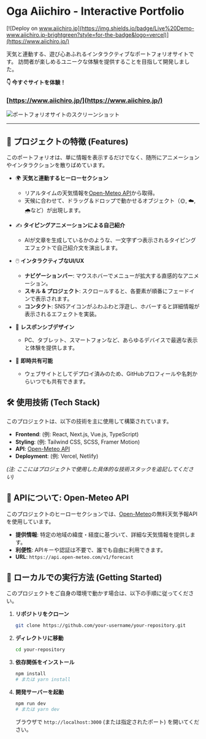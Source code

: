 # Oga Aiichiro - Interactive Portfolio

[![Deploy on www.aiichiro.jp](https://img.shields.io/badge/Live%20Demo-www.aiichiro.jp-brightgreen?style=for-the-badge&logo=vercel)](https://www.aiichiro.jp/)

天気と連動する、遊び心あふれるインタラクティブなポートフォリオサイトです。
訪問者が楽しめるユニークな体験を提供することを目指して開発しました。

**👇 今すぐサイトを体験！**
### [https://www.aiichiro.jp/](https://www.aiichiro.jp/)

![ポートフォリオサイトのスクリーンショット](https://github.com/user-attachments/assets/6fb6ba9e-6452-4116-b4af-43a2ea77211e)

---

## 🌟 プロジェクトの特徴 (Features)

このポートフォリオは、単に情報を表示するだけでなく、随所にアニメーションやインタラクションを散りばめています。

-   🌍 **天気と連動するヒーローセクション**
    -   リアルタイムの天気情報を[Open-Meteo API](#-open-meteo-api)から取得。
    -   天候に合わせて、ドラッグ＆ドロップで動かせるオブジェクト（🌞, ☁️, 🌧️など）が出現します。

-   ✍️ **タイピングアニメーションによる自己紹介**
    -   AIが文章を生成しているかのような、一文字ずつ表示されるタイピングエフェクトで自己紹介文を演出します。

-   🖱️ **インタラクティブなUI/UX**
    -   **ナビゲーションバー**: マウスホバーでメニューが拡大する直感的なアニメーション。
    -   **スキル & プロジェクト**: スクロールすると、各要素が順番にフェードインで表示されます。
    -   **コンタクト**: SNSアイコンがふわふわと浮遊し、ホバーすると詳細情報が表示されるエフェクトを実装。

-   📱 **レスポンシブデザイン**
    -   PC、タブレット、スマートフォンなど、あらゆるデバイスで最適な表示と体験を提供します。

-   🚀 **即時共有可能**
    -   ウェブサイトとしてデプロイ済みのため、GitHubプロフィールや名刺からいつでも共有できます。

## 🛠️ 使用技術 (Tech Stack)

このプロジェクトは、以下の技術を主に使用して構築されています。

-   **Frontend**: (例: React, Next.js, Vue.js, TypeScript)
-   **Styling**: (例: Tailwind CSS, SCSS, Framer Motion)
-   **API**: [Open-Meteo API](#-open-meteo-api)
-   **Deployment**: (例: Vercel, Netlify)

*(注: ここにはプロジェクトで使用した具体的な技術スタックを追記してください)*

## 🔌 APIについて: Open-Meteo API

このプロジェクトのヒーローセクションでは、[Open-Meteo](https://open-meteo.com/)の無料天気予報APIを使用しています。

-   **提供情報**: 特定の地域の緯度・経度に基づいて、詳細な天気情報を提供します。
-   **利便性**: APIキーや認証は不要で、誰でも自由に利用できます。
-   **URL**: `https://api.open-meteo.com/v1/forecast`

## 🚀 ローカルでの実行方法 (Getting Started)

このプロジェクトをご自身の環境で動かす場合は、以下の手順に従ってください。

1.  **リポジトリをクローン**
    ```sh
    git clone https://github.com/your-username/your-repository.git
    ```
2.  **ディレクトリに移動**
    ```sh
    cd your-repository
    ```
3.  **依存関係をインストール**
    ```sh
    npm install
    # または yarn install
    ```
4.  **開発サーバーを起動**
    ```sh
    npm run dev
    # または yarn dev
    ```
    ブラウザで `http://localhost:3000` (または指定されたポート) を開いてください。

